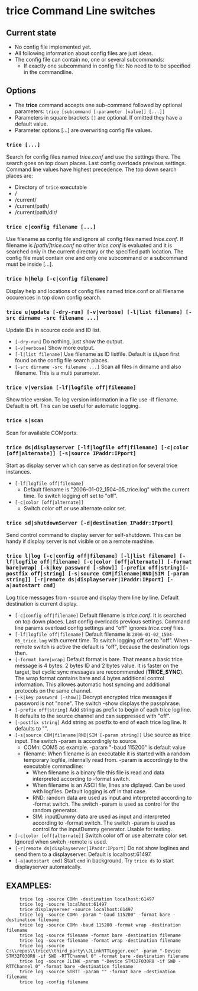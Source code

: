 
# trice Command Line switches
## Current state
- No config file implemented yet.
- All following information about config files are just ideas.
- The config file can contain no, one or several subcommands:
  - If exactly one subcommand in config file: No need to to be specified in the commandline.
## Options
- The **trice** command accepts one sub-command followed by optional parameters: `trice [subcommand [-parameter [value]] [...]]`
- Parameters in square brackets `[]` are optional. If omitted they have a default value. 
- Parameter options [...] are overwriting config file values.

### `trice [...]`
Search for config files named *trice.conf* and use the settings there. The search goes  on top down places. Last config overloads previous settings. Command line values have highest precedence. The top down search places are:
- Directory of `trice` executable
- /
- /current/
- /current/path/
- /current/path/dir/

### `trice c|config filename [...]`
Use filename as config file and ignore all config files named *trice.conf*. If filename is *[path/]trice.conf* no other *trice.conf* is evaluated and it is searched only in the current directory or the specified path location. The config file must contain one and only one subcommand or a subcommand must be inside [...].

### `trice h|help [-c|config filename]`
Display help and locations of config files named trice.conf or all filename occurences in top down config search.

### `trice u|update [-dry-run] [-v|verbose] [-l|list filename] [-src dirname -src filename ...]`
Update IDs in scource code and ID list.
- `[-dry-run]` Do nothing, just show the output.
- `[-v|verbose]` Show more output.
- `[-l|list filename]` Use filename as ID listfile. Default is *til.json* first found on the config file search places.
- `[-src dirname -src filename ...]` Scan all files in dirname and also filename. This is a multi parameter.

###  `trice v|version [-lf|logfile off|filename]`
Show trice version. To log version information in a file use -lf filename. Default is off. This can be useful for automatic logging.

### `trice s|scan`
Scan for available COMports.

### `trice ds|displayserver [-lf|logfile off|filename] [-c|color [off|alternate]] [-s|source IPaddr:IPport]`
Start as display server which can serve as destination for several trice instances.
- `[-lf|logfile off|filename]`
    - Default filename is "2006-01-02_1504-05_trice.log" with the current time. To switch logging off set to "off".
- `[-c|color [off|alternate]]`
  - Switch color off or use alternate color set.

### `trice sd|shutdownServer [-d|destination IPaddr:IPport]`
Send control command to display server for self-shutdown.
This can be handy if display server is not visible or on a remote mashine.

### `trice l|log [-c|config off|filename] [-l|list filename] [-lf|logfile off|filename] [-c|color [off|alternate]] [-format bare|wrap] [-k|key password [-show]] [-prefix off|string][-postfix off|string] [-s|source COM|filename|RND|SIM [-param string]] [-r|remote ds|displayserver|IPaddr:IPport] [-a|autostart cmd]`
Log trice messages from -source and display them line by line. Default destination is current display.
- `[-c|config off|filename]` Default filename is *trice.conf*. It is searched on top down places. Last config overloads previous settings. Command line params overload config settings and "off" ignores *trice.conf* files.
- `[-lf|logfile off|filename]` Default filename is `2006-01-02_1504-05_trice.log` with current time. To switch logging off set to "off". When -remote switch is active the default is "off", because the destination logs then.
- `[-format bare|wrap]` Default format is bare. That means a basic trice message is 4 bytes: 2 bytes ID and 2 bytes value. It is faster on the target, but cyclic sync messages are reccommended (**TRICE_SYNC**). The wrap format contains bare and 4 bytes additional control information. This allowes automatic host syncing and additional protocols on the same channel.
- `[-k|key password [-show]]` Decrypt encrypted trice messages if password is not "none". The switch -show displays the passphrase.
- `[-prefix off|string]` Add string as prefix to begin of each trice log line. It defaults to the source channel and can suppressed with "off".
- `[-postfix string]` Add string as postfix to end of each trice log line. It defaults to "".
- `[-s|source COM|filename|RND|SIM [-param string]]` Use source as trice input. The switch -param is accordingly to source.
  - COMn: COM5 as example. -param "-baud 115200" is default value
  - filename: When filename is an executable it is started with a random temporary logfile, internally read from. -param is accordingly to the executable commadline:
    - When filename is a binary file this file is read and data interpreted according to -format switch.
    - When filename is an ASCII file, lines are diplayed. Can be used with logfiles. Default logging is off in that case.
    - RND: random data are used as input and interpreted according to -format switch. The switch -param is used as control for the random generator.
    - SIM: inputDummy data are used as input and interpreted according to -format switch. The switch -param is used as control for the inputDummy generator. Usable for testing.
- `[-c|color [off|alternate]]` Switch color off or use alternate color set. Ignored when switch -remote is used.
- `[-r|remote ds|displayserver|IPaddr:IPport]` Do not show loglines and send them to a displayserver. Default is localhost:61497.
- `[-a|autostart cmd]` Start `cmd` in background. Try `trice ds` to start displayserver automatcally.
## EXAMPLES:
		 trice log -source COMn -destination localhost:61497
		 trice log -soucre localhost:61497
		 trice displayserver -source localhost:61497
		 trice log -source COMn -param "-baud 115200" -format bare -destination filename
		 trice log -source COMn -baud 115200 -format wrap -destination filename
		 trice log -source filename -format bare -destination filename
		 trice log -source filename -format wrap -destination filename
		 trice log -source C:\\repos\\trice\\third_party\\JLinkRTTLogger.exe" -param "-Device STM32F030R8 -if SWD -RTTChannel 0" -format bare -destination filename
		 trice log -source JLINK -param "-Device STM32F030R8 -if SWD -RTTChannel 0" -format bare -destination filename
		 trice log -source STRTT -param "" -format bare -destination filename
		 trice log -config filename
